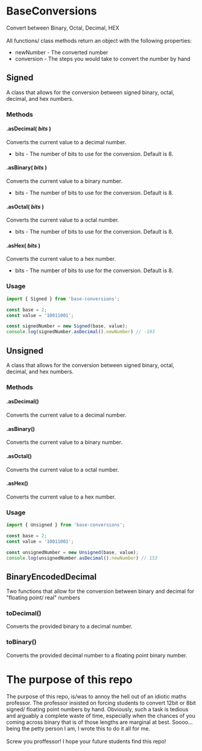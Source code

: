 # BaseConversions
Convert between Binary, Octal, Decimal, HEX<br>
<br>
All functions/ class methods return an object with the following properties:
* newNumber - The converted number
* conversion - The steps you would take to convert the number by hand

## Signed
A class that allows for the conversion between signed binary, octal, decimal, and hex numbers.<br>

### Methods
#### .asDecimal( *bits* )
Converts the current value to a decimal number.<br>
* bits - The number of bits to use for the conversion. Default is 8.<br>

#### .asBinary( *bits* )
Converts the current value to a binary number.<br>
* bits - The number of bits to use for the conversion. Default is 8.<br>

#### .asOctal( *bits* )
Converts the current value to a octal number.<br>
* bits - The number of bits to use for the conversion. Default is 8.<br>

#### .asHex( *bits* )
Converts the current value to a hex number.<br>
* bits - The number of bits to use for the conversion. Default is 8.<br>

### Usage
```js
import { Signed } from 'base-conversions';

const base = 2;
const value = '10011001';

const signedNumber = new Signed(base, value);
console.log(signedNumber.asDecimal().newNumber) // -103
```

## Unsigned
A class that allows for the conversion between signed binary, octal, decimal, and hex numbers.<br>

### Methods
#### .asDecimal()
Converts the current value to a decimal number.<br>

#### .asBinary()
Converts the current value to a binary number.<br>

#### .asOctal()
Converts the current value to a octal number.<br>

#### .asHex()
Converts the current value to a hex number.<br>

### Usage
```js
import { Unsigned } from 'base-conversions';

const base = 2;
const value = '10011001';

const unsignedNumber = new Unsigned(base, value);
console.log(unsignedNumber.asDecimal().newNumber) // 153
```

## BinaryEncodedDecimal
Two functions that allow for the conversion between binary and decimal for "floating point/ real" numbers<br>

### toDecimal()
Converts the provided binary to a decimal number.<br>

### toBinary()
Converts the provided decimal number to a floating point binary number.<br>

# The purpose of this repo
The purpose of this repo, is/was to annoy the hell out of an idiotic maths professor. The professor insisted on forcing students to convert 12bit or 8bit signed/ floating point numbers by hand. Obviously, such a task is tedious and arguably a complete waste of time, especially when the chances of you coming across binary that is of those lengths are marginal at best. Soooo... being the petty person I am, I wrote this to do it all for me.<br>
<br>
Screw you proffessor! I hope your future students find this repo!